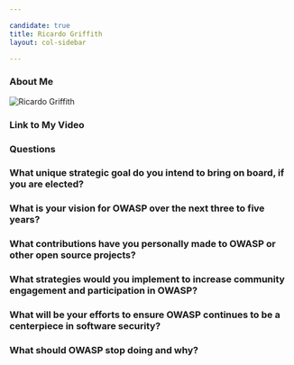 ```yaml
---

candidate: true
title: Ricardo Griffith 
layout: col-sidebar

---
```


### About Me
![Ricardo Griffith](https://github.com/user-attachments/assets/4805bb66-2412-4cdc-8b10-9c0b6fbc0404)

### Link to My Video

### Questions

### What unique strategic goal do you intend to bring on board, if you are elected? ###


### What is your vision for OWASP over the next three to five years? ###


### What contributions have you personally made to OWASP or other open source projects? ###


### What strategies would you implement to increase community engagement and participation in OWASP? ###


### What will be your efforts to ensure OWASP continues to be a centerpiece in software security? ###


### What should OWASP stop doing and why? ###
